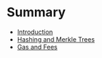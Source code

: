 # Summary

* [Introduction](README.md)
* [Hashing and Merkle Trees](hashing-and-merkle-trees.md)
* [Gas and Fees](/gas-and-fees.md)



